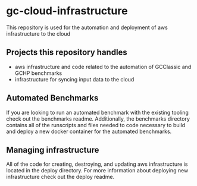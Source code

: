 # gc-cloud-infrastructure
This repository is used for the automation and deployment of aws infrastructure to the cloud
## Projects this repository handles
- aws infrastructure and code related to the automation of GCClassic and GCHP benchmarks
- infrastructure for syncing input data to the cloud
## Automated Benchmarks
If you are looking to run an automated benchmark with the existing tooling check out the benchmarks readme. Additionally, the benchmarks directory contains all of the runscripts and files needed to code necessary to build and deploy a new docker container for the automated benchmarks.
## Managing infrastructure
All of the code for creating, destroying, and updating aws infrastructure is located in the deploy directory. For more information about deploying new infrastructure check out the deploy readme.
